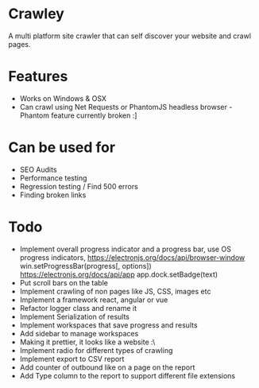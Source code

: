 # Crawley
A multi platform site crawler that can self discover your website and crawl pages.

# Features #
* Works on Windows & OSX
* Can crawl using Net Requests or PhantomJS headless browser - Phantom feature currently broken :]

# Can be used for #
* SEO Audits
* Performance testing
* Regression testing / Find 500 errors
* Finding broken links

# Todo #
* Implement overall progress indicator and a progress bar, use OS progress indicators, 
https://electronjs.org/docs/api/browser-window
win.setProgressBar(progress[, options])
https://electronjs.org/docs/api/app
app.dock.setBadge(text)
* Put scroll bars on the table
* Implement crawling of non pages like JS, CSS, images etc
* Implement a framework react, angular or vue
* Refactor logger class and rename it
* Implement Serialization of results
* Implement workspaces that save progress and results
* Add sidebar to manage workspaces 
* Making it prettier, it looks like a website :\
* Implement radio for different types of crawling
* Implement export to CSV report
* Add counter of outbound like on a page on the report
* Add Type column to the report to support different file extensions